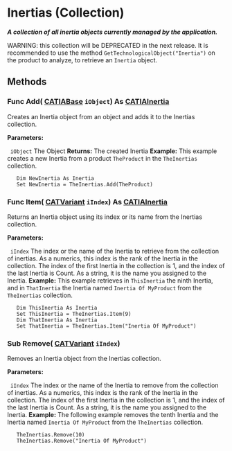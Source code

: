 # Inertias (Collection)

**_A collection of all inertia objects currently managed by the application._**

WARNING: this collection will be DEPRECATED in the next release. It is recommended to use the method `GetTechnologicalObject("Inertia")` on the product to analyze, to retrieve an `Inertia` object.

## Methods

### Func **Add**( [CATIABase](../System/interface_AnyObject_17321.md)  `iObject`) As [CATIAInertia](../SpaceAnalysisInterfaces/interface_Inertia_10894.md)

Creates an Inertia object from an object and adds it to the Inertias collection.

**Parameters:**

` iObject`      The Object
**Returns:**      The created Inertia  **Example:**      This example creates a new Inertia from a product `TheProduct` in the `TheInertias` collection.

```VBScript
   Dim NewInertia As Inertia
   Set NewInertia = TheInertias.Add(TheProduct)

```

### Func **Item**( [CATVariant](../System/typedef_CATVariant_20656.md)  `iIndex`) As [CATIAInertia](../SpaceAnalysisInterfaces/interface_Inertia_10894.md)

Returns an Inertia object using its index or its name from the Inertias collection.

**Parameters:**

` iIndex`      The index or the name of the Inertia to retrieve from the collection of inertias. As a numerics, this index is the rank of the Inertia in the collection. The index of the first Inertia in the collection is 1, and the index of the last Inertia is Count. As a string, it is the name you assigned to the Inertia.
**Example:**      This example retrieves in `ThisInertia` the ninth Inertia, and in `ThatInertia` the Inertia named `Inertia Of MyProduct` from the `TheInertias` collection.

```VBScript
   Dim ThisInertia As Inertia
   Set ThisInertia = TheInertias.Item(9)
   Dim ThatInertia As Inertia
   Set ThatInertia = TheInertias.Item("Inertia Of MyProduct")

```

### Sub **Remove**( [CATVariant](../System/typedef_CATVariant_20656.md)  `iIndex`)

Removes an Inertia object from the Inertias collection.

**Parameters:**

` iIndex`      The index or the name of the Inertia to remove from the collection of inertias. As a numerics, this index is the rank of the Inertia in the collection. The index of the first Inertia in the collection is 1, and the index of the last Inertia is Count. As a string, it is the name you assigned to the Inertia.
**Example:**      The following example removes the tenth Inertia and the Inertia named `Inertia Of MyProduct` from the `TheInertias` collection.

```VBScript
   TheInertias.Remove(10)
   TheInertias.Remove("Inertia Of MyProduct")

```